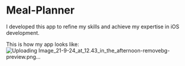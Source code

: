 # Meal-Planner
I developed this app to refine my skills and achieve my expertise in iOS development.

This is how my app looks like:
![Uploading Image_21-9-24_at_12.43_in_the_afternoon-removebg-preview.png…]()
